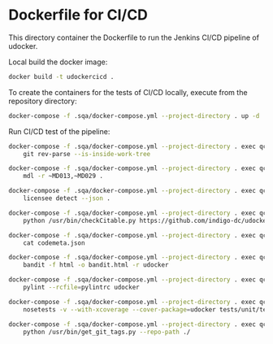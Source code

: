 # Dockerfile for CI/CD

This directory container the Dockerfile to run the Jenkins CI/CD pipeline of udocker.

Local build the docker image:

```bash
docker build -t udockercicd .
```

To create the containers for the tests of CI/CD locally, execute from the repository directory:

```bash
docker-compose -f .sqa/docker-compose.yml --project-directory . up -d
```

Run CI/CD test of the pipeline:

```bash
docker-compose -f .sqa/docker-compose.yml --project-directory . exec qc.acc_udocker \
    git rev-parse --is-inside-work-tree

docker-compose -f .sqa/docker-compose.yml --project-directory . exec qc.doc_udocker \
    mdl -r ~MD013,~MD029 .

docker-compose -f .sqa/docker-compose.yml --project-directory . exec qc.lic_udocker \
    licensee detect --json .

docker-compose -f .sqa/docker-compose.yml --project-directory . exec qc.met01_udocker \
    python /usr/bin/checkCitable.py https://github.com/indigo-dc/udocker

docker-compose -f .sqa/docker-compose.yml --project-directory . exec qc.met02_udocker \
    cat codemeta.json

docker-compose -f .sqa/docker-compose.yml --project-directory . exec qc.sec_udocker \
    bandit -f html -o bandit.html -r udocker

docker-compose -f .sqa/docker-compose.yml --project-directory . exec qc.sty_udocker \
    pylint --rcfile=pylintrc udocker

docker-compose -f .sqa/docker-compose.yml --project-directory . exec qc.uni_udocker \
    nosetests -v --with-xcoverage --cover-package=udocker tests/unit/test*.py

docker-compose -f .sqa/docker-compose.yml --project-directory . exec qc.ver_udocker \
    python /usr/bin/get_git_tags.py --repo-path ./
```
